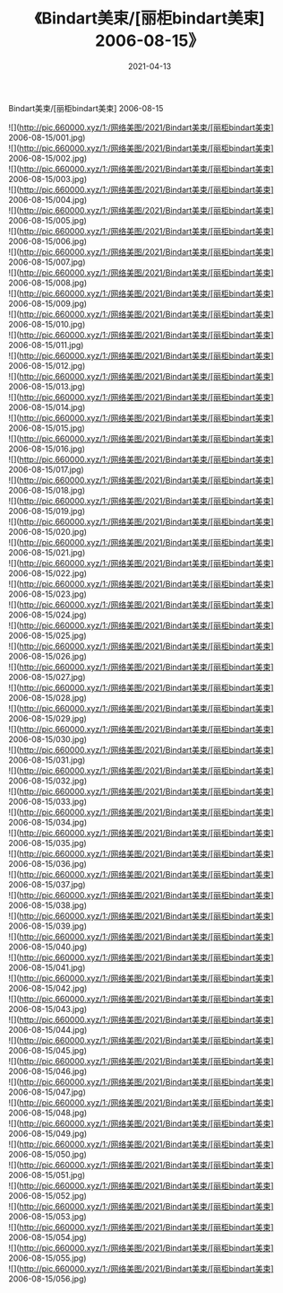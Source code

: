 ﻿---
layout: post
title:  《Bindart美束/[丽柜bindart美束] 2006-08-15》
date:   2021-04-13
img: http://pic.660000.xyz/1:/网络美图/2021/Bindart美束/[丽柜bindart美束] 2006-08-15/000.jpg
categories: [美女, 清纯, 唯美]
---

Bindart美束/[丽柜bindart美束] 2006-08-15

 ![](http://pic.660000.xyz/1:/网络美图/2021/Bindart美束/[丽柜bindart美束] 2006-08-15/001.jpg) <br>![](http://pic.660000.xyz/1:/网络美图/2021/Bindart美束/[丽柜bindart美束] 2006-08-15/002.jpg) <br>![](http://pic.660000.xyz/1:/网络美图/2021/Bindart美束/[丽柜bindart美束] 2006-08-15/003.jpg) <br>![](http://pic.660000.xyz/1:/网络美图/2021/Bindart美束/[丽柜bindart美束] 2006-08-15/004.jpg) <br>![](http://pic.660000.xyz/1:/网络美图/2021/Bindart美束/[丽柜bindart美束] 2006-08-15/005.jpg) <br>![](http://pic.660000.xyz/1:/网络美图/2021/Bindart美束/[丽柜bindart美束] 2006-08-15/006.jpg) <br>![](http://pic.660000.xyz/1:/网络美图/2021/Bindart美束/[丽柜bindart美束] 2006-08-15/007.jpg) <br>![](http://pic.660000.xyz/1:/网络美图/2021/Bindart美束/[丽柜bindart美束] 2006-08-15/008.jpg) <br>![](http://pic.660000.xyz/1:/网络美图/2021/Bindart美束/[丽柜bindart美束] 2006-08-15/009.jpg) <br>![](http://pic.660000.xyz/1:/网络美图/2021/Bindart美束/[丽柜bindart美束] 2006-08-15/010.jpg) <br>![](http://pic.660000.xyz/1:/网络美图/2021/Bindart美束/[丽柜bindart美束] 2006-08-15/011.jpg) <br>![](http://pic.660000.xyz/1:/网络美图/2021/Bindart美束/[丽柜bindart美束] 2006-08-15/012.jpg) <br>![](http://pic.660000.xyz/1:/网络美图/2021/Bindart美束/[丽柜bindart美束] 2006-08-15/013.jpg) <br>![](http://pic.660000.xyz/1:/网络美图/2021/Bindart美束/[丽柜bindart美束] 2006-08-15/014.jpg) <br>![](http://pic.660000.xyz/1:/网络美图/2021/Bindart美束/[丽柜bindart美束] 2006-08-15/015.jpg) <br>![](http://pic.660000.xyz/1:/网络美图/2021/Bindart美束/[丽柜bindart美束] 2006-08-15/016.jpg) <br>![](http://pic.660000.xyz/1:/网络美图/2021/Bindart美束/[丽柜bindart美束] 2006-08-15/017.jpg) <br>![](http://pic.660000.xyz/1:/网络美图/2021/Bindart美束/[丽柜bindart美束] 2006-08-15/018.jpg) <br>![](http://pic.660000.xyz/1:/网络美图/2021/Bindart美束/[丽柜bindart美束] 2006-08-15/019.jpg) <br>![](http://pic.660000.xyz/1:/网络美图/2021/Bindart美束/[丽柜bindart美束] 2006-08-15/020.jpg) <br>![](http://pic.660000.xyz/1:/网络美图/2021/Bindart美束/[丽柜bindart美束] 2006-08-15/021.jpg) <br>![](http://pic.660000.xyz/1:/网络美图/2021/Bindart美束/[丽柜bindart美束] 2006-08-15/022.jpg) <br>![](http://pic.660000.xyz/1:/网络美图/2021/Bindart美束/[丽柜bindart美束] 2006-08-15/023.jpg) <br>![](http://pic.660000.xyz/1:/网络美图/2021/Bindart美束/[丽柜bindart美束] 2006-08-15/024.jpg) <br>![](http://pic.660000.xyz/1:/网络美图/2021/Bindart美束/[丽柜bindart美束] 2006-08-15/025.jpg) <br>![](http://pic.660000.xyz/1:/网络美图/2021/Bindart美束/[丽柜bindart美束] 2006-08-15/026.jpg) <br>![](http://pic.660000.xyz/1:/网络美图/2021/Bindart美束/[丽柜bindart美束] 2006-08-15/027.jpg) <br>![](http://pic.660000.xyz/1:/网络美图/2021/Bindart美束/[丽柜bindart美束] 2006-08-15/028.jpg) <br>![](http://pic.660000.xyz/1:/网络美图/2021/Bindart美束/[丽柜bindart美束] 2006-08-15/029.jpg) <br>![](http://pic.660000.xyz/1:/网络美图/2021/Bindart美束/[丽柜bindart美束] 2006-08-15/030.jpg) <br>![](http://pic.660000.xyz/1:/网络美图/2021/Bindart美束/[丽柜bindart美束] 2006-08-15/031.jpg) <br>![](http://pic.660000.xyz/1:/网络美图/2021/Bindart美束/[丽柜bindart美束] 2006-08-15/032.jpg) <br>![](http://pic.660000.xyz/1:/网络美图/2021/Bindart美束/[丽柜bindart美束] 2006-08-15/033.jpg) <br>![](http://pic.660000.xyz/1:/网络美图/2021/Bindart美束/[丽柜bindart美束] 2006-08-15/034.jpg) <br>![](http://pic.660000.xyz/1:/网络美图/2021/Bindart美束/[丽柜bindart美束] 2006-08-15/035.jpg) <br>![](http://pic.660000.xyz/1:/网络美图/2021/Bindart美束/[丽柜bindart美束] 2006-08-15/036.jpg) <br>![](http://pic.660000.xyz/1:/网络美图/2021/Bindart美束/[丽柜bindart美束] 2006-08-15/037.jpg) <br>![](http://pic.660000.xyz/1:/网络美图/2021/Bindart美束/[丽柜bindart美束] 2006-08-15/038.jpg) <br>![](http://pic.660000.xyz/1:/网络美图/2021/Bindart美束/[丽柜bindart美束] 2006-08-15/039.jpg) <br>![](http://pic.660000.xyz/1:/网络美图/2021/Bindart美束/[丽柜bindart美束] 2006-08-15/040.jpg) <br>![](http://pic.660000.xyz/1:/网络美图/2021/Bindart美束/[丽柜bindart美束] 2006-08-15/041.jpg) <br>![](http://pic.660000.xyz/1:/网络美图/2021/Bindart美束/[丽柜bindart美束] 2006-08-15/042.jpg) <br>![](http://pic.660000.xyz/1:/网络美图/2021/Bindart美束/[丽柜bindart美束] 2006-08-15/043.jpg) <br>![](http://pic.660000.xyz/1:/网络美图/2021/Bindart美束/[丽柜bindart美束] 2006-08-15/044.jpg) <br>![](http://pic.660000.xyz/1:/网络美图/2021/Bindart美束/[丽柜bindart美束] 2006-08-15/045.jpg) <br>![](http://pic.660000.xyz/1:/网络美图/2021/Bindart美束/[丽柜bindart美束] 2006-08-15/046.jpg) <br>![](http://pic.660000.xyz/1:/网络美图/2021/Bindart美束/[丽柜bindart美束] 2006-08-15/047.jpg) <br>![](http://pic.660000.xyz/1:/网络美图/2021/Bindart美束/[丽柜bindart美束] 2006-08-15/048.jpg) <br>![](http://pic.660000.xyz/1:/网络美图/2021/Bindart美束/[丽柜bindart美束] 2006-08-15/049.jpg) <br>![](http://pic.660000.xyz/1:/网络美图/2021/Bindart美束/[丽柜bindart美束] 2006-08-15/050.jpg) <br>![](http://pic.660000.xyz/1:/网络美图/2021/Bindart美束/[丽柜bindart美束] 2006-08-15/051.jpg) <br>![](http://pic.660000.xyz/1:/网络美图/2021/Bindart美束/[丽柜bindart美束] 2006-08-15/052.jpg) <br>![](http://pic.660000.xyz/1:/网络美图/2021/Bindart美束/[丽柜bindart美束] 2006-08-15/053.jpg) <br>![](http://pic.660000.xyz/1:/网络美图/2021/Bindart美束/[丽柜bindart美束] 2006-08-15/054.jpg) <br>![](http://pic.660000.xyz/1:/网络美图/2021/Bindart美束/[丽柜bindart美束] 2006-08-15/055.jpg) <br>![](http://pic.660000.xyz/1:/网络美图/2021/Bindart美束/[丽柜bindart美束] 2006-08-15/056.jpg) <br>